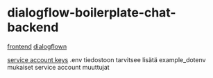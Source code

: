 # dialogflow-boilerplate-chat-backend

[frontend](https://github.com/Pinosto/boilerplate-chat)
[dialogflown](https://dialogflow.cloud.google.com/#/agent/boilerplate-chat-307515/intents)

[service account keys](https://cloud.google.com/iam/docs/creating-managing-service-account-keys)
.env tiedostoon tarvitsee lisätä example_dotenv mukaiset service account muuttujat
